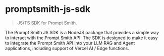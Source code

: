 # promptsmith-js-sdk

> JS/TS SDK for Prompt Smith.


The Prompt Smith JS SDK is a NodeJS package that provides a simple way to interact with the Prompt Smith API. 
The SDK is designed to make it easy to integrate the Prompt Smith API into your LLM RAG and Agent applications, including support of Vercel AI / Edge functions.
